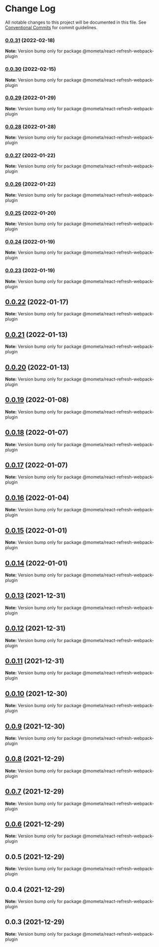 # Change Log

All notable changes to this project will be documented in this file.
See [Conventional Commits](https://conventionalcommits.org) for commit guidelines.

### [0.0.31](https://github.com/imcuttle/mometa/compare/v0.0.30...v0.0.31) (2022-02-18)

**Note:** Version bump only for package @mometa/react-refresh-webpack-plugin

### [0.0.30](https://github.com/imcuttle/mometa/compare/v0.0.29...v0.0.30) (2022-02-15)

**Note:** Version bump only for package @mometa/react-refresh-webpack-plugin

### [0.0.29](https://github.com/imcuttle/mometa/compare/v0.0.28...v0.0.29) (2022-01-29)

**Note:** Version bump only for package @mometa/react-refresh-webpack-plugin

### [0.0.28](https://github.com/imcuttle/mometa/compare/v0.0.27...v0.0.28) (2022-01-28)

**Note:** Version bump only for package @mometa/react-refresh-webpack-plugin

### [0.0.27](https://github.com/imcuttle/mometa/compare/v0.0.26...v0.0.27) (2022-01-22)

**Note:** Version bump only for package @mometa/react-refresh-webpack-plugin

### [0.0.26](https://github.com/imcuttle/mometa/compare/v0.0.25...v0.0.26) (2022-01-22)

**Note:** Version bump only for package @mometa/react-refresh-webpack-plugin

### [0.0.25](https://github.com/imcuttle/mometa/compare/v0.0.24...v0.0.25) (2022-01-20)

**Note:** Version bump only for package @mometa/react-refresh-webpack-plugin

### [0.0.24](https://github.com/imcuttle/mometa/compare/v0.0.23...v0.0.24) (2022-01-19)

**Note:** Version bump only for package @mometa/react-refresh-webpack-plugin

### [0.0.23](https://github.com/imcuttle/mometa/compare/v0.0.22...v0.0.23) (2022-01-19)

**Note:** Version bump only for package @mometa/react-refresh-webpack-plugin

## [0.0.22](https://github.com/pmmmwh/react-refresh-webpack-plugin/compare/v0.0.21...v0.0.22) (2022-01-17)

**Note:** Version bump only for package @mometa/react-refresh-webpack-plugin

## [0.0.21](https://github.com/pmmmwh/react-refresh-webpack-plugin/compare/v0.0.20...v0.0.21) (2022-01-13)

**Note:** Version bump only for package @mometa/react-refresh-webpack-plugin

## [0.0.20](https://github.com/pmmmwh/react-refresh-webpack-plugin/compare/v0.0.19...v0.0.20) (2022-01-13)

**Note:** Version bump only for package @mometa/react-refresh-webpack-plugin

## [0.0.19](https://github.com/pmmmwh/react-refresh-webpack-plugin/compare/v0.0.18...v0.0.19) (2022-01-08)

**Note:** Version bump only for package @mometa/react-refresh-webpack-plugin

## [0.0.18](https://github.com/pmmmwh/react-refresh-webpack-plugin/compare/v0.0.17...v0.0.18) (2022-01-07)

**Note:** Version bump only for package @mometa/react-refresh-webpack-plugin

## [0.0.17](https://github.com/pmmmwh/react-refresh-webpack-plugin/compare/v0.0.16...v0.0.17) (2022-01-07)

**Note:** Version bump only for package @mometa/react-refresh-webpack-plugin

## [0.0.16](https://github.com/pmmmwh/react-refresh-webpack-plugin/compare/v0.0.15...v0.0.16) (2022-01-04)

**Note:** Version bump only for package @mometa/react-refresh-webpack-plugin

## [0.0.15](https://github.com/pmmmwh/react-refresh-webpack-plugin/compare/v0.0.14...v0.0.15) (2022-01-01)

**Note:** Version bump only for package @mometa/react-refresh-webpack-plugin

## [0.0.14](https://github.com/pmmmwh/react-refresh-webpack-plugin/compare/v0.0.13...v0.0.14) (2022-01-01)

**Note:** Version bump only for package @mometa/react-refresh-webpack-plugin

## [0.0.13](https://github.com/pmmmwh/react-refresh-webpack-plugin/compare/v0.0.12...v0.0.13) (2021-12-31)

**Note:** Version bump only for package @mometa/react-refresh-webpack-plugin

## [0.0.12](https://github.com/pmmmwh/react-refresh-webpack-plugin/compare/v0.0.11...v0.0.12) (2021-12-31)

**Note:** Version bump only for package @mometa/react-refresh-webpack-plugin

## [0.0.11](https://github.com/pmmmwh/react-refresh-webpack-plugin/compare/v0.0.10...v0.0.11) (2021-12-31)

**Note:** Version bump only for package @mometa/react-refresh-webpack-plugin

## [0.0.10](https://github.com/pmmmwh/react-refresh-webpack-plugin/compare/v0.0.9...v0.0.10) (2021-12-30)

**Note:** Version bump only for package @mometa/react-refresh-webpack-plugin

## [0.0.9](https://github.com/pmmmwh/react-refresh-webpack-plugin/compare/v0.0.8...v0.0.9) (2021-12-30)

**Note:** Version bump only for package @mometa/react-refresh-webpack-plugin

## [0.0.8](https://github.com/pmmmwh/react-refresh-webpack-plugin/compare/v0.0.7...v0.0.8) (2021-12-29)

**Note:** Version bump only for package @mometa/react-refresh-webpack-plugin

## [0.0.7](https://github.com/pmmmwh/react-refresh-webpack-plugin/compare/v0.0.6...v0.0.7) (2021-12-29)

**Note:** Version bump only for package @mometa/react-refresh-webpack-plugin

## [0.0.6](https://github.com/pmmmwh/react-refresh-webpack-plugin/compare/v0.0.5...v0.0.6) (2021-12-29)

**Note:** Version bump only for package @mometa/react-refresh-webpack-plugin

## 0.0.5 (2021-12-29)

**Note:** Version bump only for package @mometa/react-refresh-webpack-plugin

## 0.0.4 (2021-12-29)

**Note:** Version bump only for package @mometa/react-refresh-webpack-plugin

## 0.0.3 (2021-12-29)

**Note:** Version bump only for package @mometa/react-refresh-webpack-plugin
